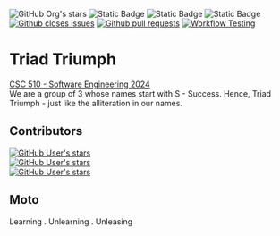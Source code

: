  ![GitHub Org's stars](https://img.shields.io/github/stars/SKS2024SE) ![Static Badge](https://img.shields.io/badge/License-MIT-green?style=flat) ![Static Badge](https://img.shields.io/badge/Language-Python-blue?style=flat&logo=python) ![Static Badge](https://img.shields.io/badge/Platform-Linux-green?style=flat&logo=linux)
[![Github closes issues](https://img.shields.io/github/issues-closed-raw/SKS2024SE/SE_2024)](https://github.com/SKS2024SE/SE_2024/issues?q=is%3Aissue+is%3Aclosed)
[![Github pull requests](https://img.shields.io/github/issues-pr/SKS2024SE/SE_2024)](https://github.com/SKS2024SE/SE_2024/pulls)
[![Workflow Testing](https://github.com/SKS2024SE/SE_2024/actions/workflows/python-app.yml/badge.svg)](https://github.com/SKS2024SE/SE_2024/actions/workflows/python-app.yml)


# Triad Triumph 
[CSC 510 - Software Engineering 2024](https://txt.github.io/se24fall/index.html) <br>
We are a group of 3 whose names start with S - Success. Hence, Triad Triumph - just like the alliteration in our names.

## Contributors 
[![GitHub User's stars](https://img.shields.io/github/stars/Ks-Weasley?logo=github&label=Krithika%20Swaminathan)](https://github.com/Ks-Weasley) <br>
[![GitHub User's stars](https://img.shields.io/github/stars/SandhiyaS24?logo=github&label=Sandhiya%20Shunmugavel)](https://github.com/SandhiyaS24) <br>
[![GitHub User's stars](https://img.shields.io/github/stars/Sanjaeyss?logo=github&label=Sanjaey%20Shunmuga%20Sundaram)](https://github.com/Sanjaeyss)

## Moto
Learning . Unlearning . Unleasing

